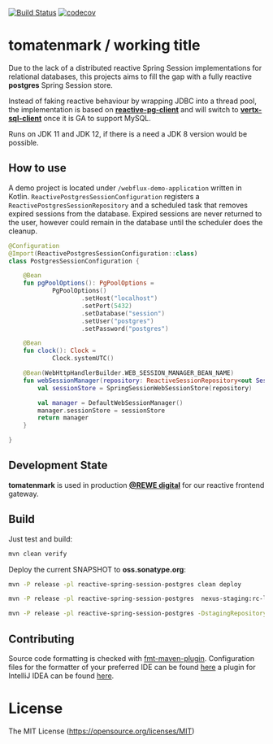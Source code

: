 [![Build Status](https://travis-ci.org/AndreasKl/tomatenmark.svg?branch=master)](https://travis-ci.org/AndreasKl/tomatenmark) 
[![codecov](https://codecov.io/gh/AndreasKl/tomatenmark/branch/master/graph/badge.svg)](https://codecov.io/gh/AndreasKl/tomatenmark)

# tomatenmark / working title
Due to the lack of a distributed reactive Spring Session implementations for relational databases,
this projects aims to fill the gap with a fully reactive **postgres** Spring Session store.

Instead of faking reactive behaviour by wrapping JDBC into a thread pool,
the implementation is based on **[reactive-pg-client](https://www.julienviet.com/reactive-pg-client/)**
and will switch to **[vertx-sql-client](https://github.com/eclipse-vertx/vertx-sql-client)** once it is GA to support MySQL.

Runs on JDK 11 and JDK 12, if there is a need a JDK 8 version would be possible.

## How to use
A demo project is located under `/webflux-demo-application` written in Kotlin.
`ReactivePostgresSessionConfiguration` registers a `ReactivePostgresSessionRepository` 
and a scheduled task that removes expired sessions from the database. Expired sessions
are never returned to the user, however could remain in the database until the scheduler
does the cleanup.

```kotlin
@Configuration
@Import(ReactivePostgresSessionConfiguration::class)
class PostgresSessionConfiguration {

    @Bean
    fun pgPoolOptions(): PgPoolOptions =
            PgPoolOptions()
                    .setHost("localhost")
                    .setPort(5432)
                    .setDatabase("session")
                    .setUser("postgres")
                    .setPassword("postgres")

    @Bean
    fun clock(): Clock =
            Clock.systemUTC()

    @Bean(WebHttpHandlerBuilder.WEB_SESSION_MANAGER_BEAN_NAME)
    fun webSessionManager(repository: ReactiveSessionRepository<out Session>): WebSessionManager {
        val sessionStore = SpringSessionWebSessionStore(repository)

        val manager = DefaultWebSessionManager()
        manager.sessionStore = sessionStore
        return manager
    }

}
```


## Development State
**tomatenmark** is used in production **[@REWE digital](https://www.rewe-digital.com/)** for our reactive frontend gateway.

## Build

Just test and build:
```bash
mvn clean verify
```

Deploy the current SNAPSHOT to **oss.sonatype.org**:
```bash
mvn -P release -pl reactive-spring-session-postgres clean deploy

mvn -P release -pl reactive-spring-session-postgres  nexus-staging:rc-list

mvn -P release -pl reactive-spring-session-postgres -DstagingRepositoryId=netandreaskluth-<some-id>  nexus-staging:release
```

## Contributing
Source code formatting is checked with [fmt-maven-plugin](https://github.com/coveooss/fmt-maven-plugin). Configuration files for the formatter of your preferred IDE can be found [here](https://github.com/google/styleguide) a plugin for IntelliJ IDEA can be found [here](https://plugins.jetbrains.com/plugin/8527-google-java-format).

# License 
The MIT License (https://opensource.org/licenses/MIT)
